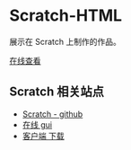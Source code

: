 # Scratch-HTML

展示在 Scratch 上制作的作品。


[在线查看](https://talltotal.github.io/scratch-html/)


## Scratch 相关站点
- [Scratch - github](https://github.com/LLK)
- [在线 gui](https://llk.github.io/scratch-gui/develop/)
- [客户端 下载](https://scratch.mit.edu/download)

